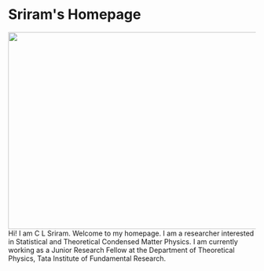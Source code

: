 # Sriram's Homepage
<img align = "left" src="Photo.JPG" width="600" height="400">
Hi! I am C L Sriram. Welcome to my homepage. I am a researcher interested in Statistical and Theoretical Condensed Matter Physics. I am currently working as a Junior Research Fellow at the Department of Theoretical Physics, Tata Institute of Fundamental Research.
